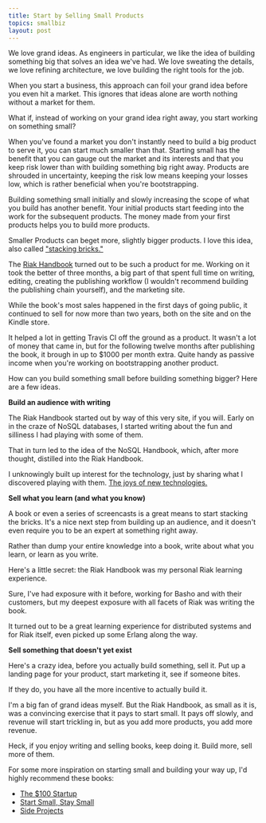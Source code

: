 ```yaml
---
title: Start by Selling Small Products 
topics: smallbiz
layout: post
---
```

We love grand ideas. As engineers in particular, we like the idea of building
something big that solves an idea we've had. We love sweating the details, we
love refining architecture, we love building the right tools for the job.

When you start a business, this approach can foil your grand idea before you
even hit a market. This ignores that ideas alone are worth nothing without a
market for them.

What if, instead of working on your grand idea right away, you start working on
something small?

When you've found a market you don't instantly need to build a big product to
serve it, you can start much smaller than that. Starting small has the benefit
that you can gauge out the market and its interests and that you keep risk lower
than with building something big right away. Products are shrouded in
uncertainty, keeping the risk low means keeping your losses low, which is rather
beneficial when you're bootstrapping.

Building something small initially and slowly increasing the scope of what you
build has another benefit. Your initial products start feeding into the work for
the subsequent products. The money made from your first products helps you to
build more products.

Smaller Products can beget more, slightly bigger products. I love this idea,
also called ["stacking bricks."](http://unicornfree.com/stacking-the-bricks)

The [Riak Handbook](http://riakhandbook.com) turned out to be such a product for
me. Working on it took the better of three months, a big part of that spent full
time on writing, editing, creating the publishing workflow (I wouldn't recommend
building the publishing chain yourself), and the marketing site.

While the book's most sales happened in the first days of going public, it
continued to sell for now more than two years, both on the site and on the
Kindle store.

It helped a lot in getting Travis CI off the ground as a product. It wasn't a
lot of money that came in, but for the following twelve months after publishing
the book, it brough in up to $1000 per month extra. Quite handy as passive
income when you're working on bootstrapping another product.

How can you build something small before building something bigger? Here are a
few ideas.

**Build an audience with writing**

The Riak Handbook started out by way of this very site, if you will. Early on in
the craze of NoSQL databases, I started writing about the fun and silliness I
had playing with some of them.
  
That in turn led to the idea of the NoSQL Handbook, which, after more thought,
distilled into the Riak Handbook.
  
I unknowingly built up interest for the technology, just by sharing what I
discovered playing with them. [The joys of new
technologies.](http://www.paperplanes.de/2014/4/1/the-joy-of-new-technology.html)
  
**Sell what you learn (and what you know)**

A book or even a series of screencasts is a great means to start stacking the
bricks. It's a nice next step from building up an audience, and it doesn't even
require you to be an expert at something right away.
  
Rather than dump your entire knowledge into a book, write about what you learn,
or learn as you write.
  
Here's a little secret: the Riak Handbook was my personal Riak learning
experience.
  
Sure, I've had exposure with it before, working for Basho and with their
customers, but my deepest exposure with all facets of Riak was writing the book.
  
It turned out to be a great learning experience for distributed systems and for
Riak itself, even picked up some Erlang along the way.
  
**Sell something that doesn't yet exist**

Here's a crazy idea, before you actually build something, sell it. Put up a
landing page for your product, start marketing it, see if someone bites.
  
If they do, you have all the more incentive to actually build it.

I'm a big fan of grand ideas myself. But the Riak Handbook, as small as it is,
was a convincing exercise that it pays to start small. It pays off slowly, and
revenue will start trickling in, but as you add more products, you add more
revenue.

Heck, if you enjoy writing and selling books, keep doing it. Build more, sell
more of them.

For some more inspiration on starting small and building your way up, I'd highly
recommend these books:

* [The $100 Startup](http://amzn.to/1hkUWv5)
* [Start Small, Stay Small](http://amzn.to/1mEJj7r)
* [Side Projects](http://www.sideprojectbook.com)
